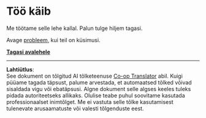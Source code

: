 <!--
CO_OP_TRANSLATOR_METADATA:
{
  "original_hash": "ea9f0804bd62f46d9808e953ec7fc459",
  "translation_date": "2025-10-11T11:40:02+00:00",
  "source_file": "_404.md",
  "language_code": "et"
}
-->
# Töö käib

Me töötame selle lehe kallal. Palun tulge hiljem tagasi.

Avage [probleem](https://github.com/microsoft/Web-Dev-For-Beginners/issues/new/choose), kui teil on küsimusi.

**[Tagasi avalehele](../../../../../../..)**

---

**Lahtiütlus**:  
See dokument on tõlgitud AI tõlketeenuse [Co-op Translator](https://github.com/Azure/co-op-translator) abil. Kuigi püüame tagada täpsust, palume arvestada, et automaatsed tõlked võivad sisaldada vigu või ebatäpsusi. Algne dokument selle algses keeles tuleks pidada autoriteetseks allikaks. Olulise teabe puhul soovitame kasutada professionaalset inimtõlget. Me ei vastuta selle tõlke kasutamisest tulenevate arusaamatuste või valesti tõlgenduste eest.